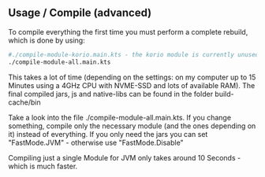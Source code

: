 ## Usage / Compile (advanced)

To compile everything the first time you must perform a complete rebuild, which is done by using:

```bash
#./compile-module-korio.main.kts - the korio module is currently unused, and seems to be not compileable on windows
./compile-module-all.main.kts
```

This takes a lot of time (depending on the settings: on my computer up to 15 Minutes using a 4GHz CPU with NVME-SSD and lots of available RAM).
The final compiled jars, js and native-libs can be found in the folder build-cache/bin

Take a look into the file ./compile-module-all.main.kts.
If you change something, compile only the necessary module (and the ones depending on it) instead of everything.
If you only need the jars you can set "FastMode.JVM" - otherwise use "FastMode.Disable"

Compiling just a single Module for JVM only takes around 10 Seconds - which is much faster.
